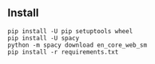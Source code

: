 ## __Install__

```
pip install -U pip setuptools wheel
pip install -U spacy
python -m spacy download en_core_web_sm
pip install -r requirements.txt
```

